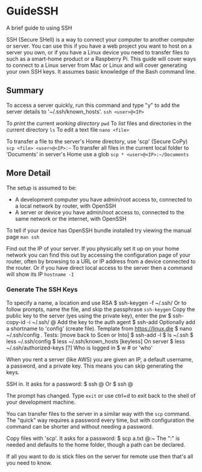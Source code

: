 # GuideSSH
A brief guide to using SSH

SSH (Secure SHell) is a way to connect your computer to another computer or server. You can use this if you have a web project you want to host on a server you own, or if you have a Linux device you need to transfer files to such as a smart-home product or a Raspberry Pi. This guide will cover ways to connect to a Linux server from Mac or Linux and will cover generating your own SSH keys. It assumes basic knowledge of the Bash command line.

## Summary
To access a server quickly, run this command and type "y" to add the server details to '~/.ssh/known_hosts'.
```ssh <user>@<IP>```

To *print* the current *working directory*
`pwd`
To *list* files and directories in the current directory
`ls`
To edit a text file
`nano <file>`

To transfer a file to the server's Home directory, use 'scp' (Secure CoPy)
`scp <file> <user>@<IP>:~`
To transfer all files in the current local folder to 'Documents' in server's Home use a glob
`scp * <user>@<IP>:~/Documents`



## More Detail
The setup is assumed to be:
* A development computer you have admin/root access to, connected to a local network by router, with OpenSSH
* A server or device you have admin/root access to, connected to the same network or the internet, with OpenSSH

To tell if your device has OpenSSH bundle installed try viewing the manual page
`man ssh`

Find out the IP of your server. If you physically set it up on your home network you can find this out by accessing the configuration page of your router, often by browsing to a URL or IP address from a device connected to the router. Or if you have direct local access to the server then a command will show its IP
`hostname -I`



### Generate The SSH Keys
To specify a name, a location and use RSA
$ ssh-keygen -f ~/.ssh/<keyname>
Or to follow prompts, name the file, and skip the passphrase
`ssh-keygen`
Copy the public key to the server (yes using the private key), enter the pw
$ ssh-copy-id -i ~/.ssh/<priv-key> <user>@<host>
Add the key to the auth agent
$ ssh-add <priv-key>
Optionally add a shortname to 'config' (create file). Template from https://linux.die 
$ nano ~/.ssh/config
.
Tests: [move back to Scen or Into]
$ ssh-add -l
$ ls ~/.ssh
$ less ~/.ssh/config
$ less ~/.ssh/known_hosts  [keyless]
On server
$ less ~/.ssh/authorized-keys  [?]
Who is logged in
$ w         # or 'who'




When you rent a server (like AWS) you are given an IP, a default username, a password, and a private key. This means you can skip generating the keys.

SSH in. It asks for a password:
$ ssh <user>@<IP>
Or
$ ssh <user>@<hostname>

The prompt has changed. Type `exit` or use ctrl+d to exit back to the shell of your development machine.

You can transfer files to the server in a similar way with the `scp` command. The "quick" way requires a password every time, but with configuration the command can be shorter and without needing a password.

Copy files with 'scp'. It asks for a password:
$ scp  a.txt  <user>@<hostname>:~
The ":" is needed and defaults to the home folder, though a path can be declared.

If all you want to do is stick files on the server for remote use then that's all you need to know.



